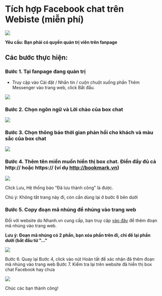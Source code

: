# Tích hợp Facebook chat trên Webiste (miễn phí)

![](https://raw.githubusercontent.com/nhanhapi/manual/master/docs/website/img/tich-hop-facebook-chat-1.png)

**Yêu cầu: Bạn phải có quyền quản trị viên trên fanpage**
## Các bước thực hiện:
### Bước 1. Tại fanpage đang quản trị
- Truy cập vào Cài đặt / Nhắn tin / cuộn chuột xuống phần Thêm Messenger vào trang web, click Bắt đầu.

![](https://raw.githubusercontent.com/nhanhapi/manual/master/docs/website/img/tich-hop-facebook-chat-2.png)

### Bước 2. Chọn ngôn ngữ và Lời chào của box chat

![](https://raw.githubusercontent.com/nhanhapi/manual/master/docs/website/img/tich-hop-facebook-chat-3.png)

### Bước 3. Chọn thông báo thời gian phản hồi cho khách và màu sắc của box chat

![](https://raw.githubusercontent.com/nhanhapi/manual/master/docs/website/img/tich-hop-facebook-chat-4.png)

### Bước 4. Thêm tên miền muốn hiển thị box chat. Điền đầy đủ cả http:// hoặc https:// (ví dụ http://bookmark.vn)

![](https://raw.githubusercontent.com/nhanhapi/manual/master/docs/website/img/tich-hop-facebook-chat-5.png)

Click Lưu, Hệ thống báo "Đã lưu thành công" là được.

Chú ý: Không tắt trang này đi, còn cần dùng lại ở bước 6 bên dưới

###  Bước 5. Copy đoạn mã nhúng để nhúng vào trang web
Đối với website do Nhanh.vn cung cấp, bạn truy cập [vào đây](https://new.nhanh.vn/website/script/index?tab=add) để thêm đoạn mã nhúng vào trang web.

**Lưu ý: Đoạn mã nhúng có 2 phần, bạn xóa phần trên đi, chỉ để lại phần dưới (bắt đầu từ "<!-- Your customer chat code -->..."**

![](https://raw.githubusercontent.com/nhanhapi/manual/master/docs/website/img/tich-hop-facebook-chat-6.png)

Bước 6. Quay lại Bước 4, click vào nút Hoàn tất để xác nhận đã thêm đoạn mã nhúng vào trang web
Bước 7. Kiểm tra lại trên website đã hiển thị box chat Facebook hay chưa

![](https://raw.githubusercontent.com/nhanhapi/manual/master/docs/website/img/tich-hop-facebook-chat-1.png)

Chúc các bạn thành công!
